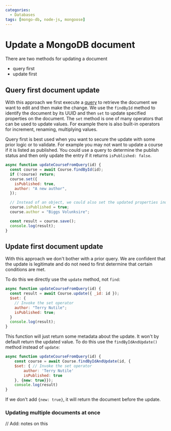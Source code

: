 ```yaml
---
categories:
  - Databases
tags: [mongo-db, node-js, mongoose]
---
```


# Update a MongoDB document

There are two methods for updating a document

- query first
- update first

## Query first document update

With this approach we first execute a
[query](/Databases/MongoDB/Querying_a_collection.md) to retrieve the document we
want to edit and then make the change. We use the `findById` method to identify
the document by its UUID and then `set` to update specified properties on the
document. The `set` method is one of many operators that can be used to update
values. For example there is also built-in operators for increment, renaming,
multiplying values.

Query first is best used when you want to secure the update with some prior
logic or to validate. For example you may not want to update a course if it is
listed as published. You could use a query to determine the publish status and
then only update the entry if it returns `isPublished: false`.

```js
async function updateCourseFromQuery(id) {
  const course = await Course.findById(id);
  if (!course) return;
  course.set({
    isPublished: true,
    author: "A new author",
  });

  // Instead of an object, we could also set the updated properties individually
  course.isPublished = true;
  course.author = "Biggs Volunksire";

  const result = course.save();
  console.log(result);
}
```

## Update first document update

With this approach we don't bother with a prior query. We are confident that the
update is legitimate and do not need to first determine that certain conditions
are met.

To do this we directly use the `update` method, not `find`:

```js
async function updateCourseFromQuery(id) {
  const result = await Course.update({ _id: id });
  $set: {
    // Invoke the set operator
    author: "Terry Nutile";
    isPublished: true;
  }
  console.log(result);
}
```

This function will just return some metadata about the update. It won't by
default return the updated value. To do this use the `findByIdAndUpdate()`
method instead of `update`:

```js
async function updateCourseFromQuery(id) {
    const course = await Course.findByIdAndUpdate(id, {
    $set: { // Invoke the set operator
        author: 'Terry Nutile'
        isPublished: true
    }, {new: true}});
    console.log(result)
}
```

If we don't add `{new: true}`, it will return the document before the update.

### Updating multiple documents at once

// Add: notes on this
